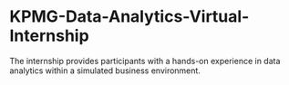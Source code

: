 # KPMG-Data-Analytics-Virtual-Internship
The internship provides participants with a hands-on experience in data analytics within a simulated business environment.
